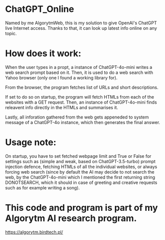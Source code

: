 # ChatGPT_Online
Named by me AlgorytmWeb, this is my solution to give OpenAI's ChatGPT live Internet access. Thanks to that, it can look up latest info online on any topic.

# How does it work:

When the user types in a propt, a instance of ChatGPT-4o-mini writes a web search prompt based on it. Then, it is used to do a web search with Yahoo browser (only one I found a working library for).

From the browser, the program fetches list of URLs and short descriptions.

If set to do so on startup, the program will fetch HTMLs from each of the websites with a GET request. Then, an instance of ChatGPT-4o-mini finds releavent info directly in the HTMLs and summarises it.

Lastly, all inforation gathered from the web gets appeneded to system message of a ChatGPT-4o instance, which then generates the final answer.

# Usage note:

On startup, you have to set fetched webpage limit and True or False for settings such as (simple and weak, based on ChatGPT-3.5-turbo) prompt injection defence, fetching HTMLs of all the individual websites, or always forcing web search (since by default the AI may decide to not search the web, by the ChatGPT-4o-mini which I mentioned the first returning string DONOTSEARCH, which it should in case of greeting and creative requests such as for example writing a song).

# This code and program is part of my Algorytm AI research program.
https://algorytm.birdtech.pl/
